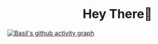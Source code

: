 <h1 align="center">Hey There👋</h1>


[![Basil's github activity graph](https://github-readme-activity-graph.vercel.app/graph?username=Callme-basil007&theme=merko)](https://github.com/Callme-basil007/github-readme-activity-graph)
